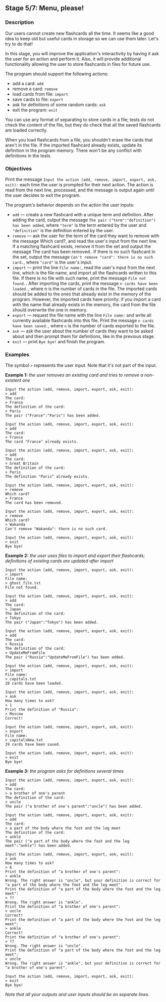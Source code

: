 ## Stage 5/7: Menu, please!

### Description

Our users cannot create new flashcards all the time. It seems like a good idea to keep old but useful cards in storage
so we can use them later. Let's try to do that!

In this stage, you will improve the application's interactivity by having it ask the user for an action and perform it.
Also, it will provide additional functionality allowing the user to store flashcards in files for future use.

The program should support the following actions:

- add a card: `add`
- remove a card: `remove`
- load cards from file: `import`
- save cards to file: `export`
- ask for definitions of some random cards: `ask`
- exit the program: `exit`

You can use any format of separating to store cards in a file; tests do not check the content of the file, but they do
check that all the saved flashcards are loaded correctly.

When you load flashcards from a file, you shouldn't erase the cards that aren't in the file. If the imported flashcard
already exists, update its definition in the program memory. There won't be any conflict with definitions in the tests.

### Objectives

Print the message `Input the action (add, remove, import, export, ask, exit):` each time the user is prompted for their
next action. The action is read from the next line, processed, and the message is output again until the user decides to
exit the program.

The program's behavior depends on the action the user inputs:

- `add` — create a new flashcard with a unique term and definition. After adding the card, output the
  message `The pair ("term":"definition") has been added`, where `"term"` is the term entered by the user
  and `"definition"` is the definition entered by the user.
- `remove` — ask the user for the term of the card they want to remove with the message Which card?, and read the user's
  input from the next line. If a matching flashcard exists, remove it from the set and output the message The card has
  been removed.. If there is no such flashcard in the set, output the
  message `Can't remove "card": there is no such card.`, where `"card"` is the user's input.
- `import` — print the line `File name:`, read the user's input from the next line, which is the file name, and import
  all the flashcards written to this file. If there is no file with such name, print the message `File not found.`.
  After importing the cards, print the message `n cards have been loaded.`, where n is the number of cards in the file.
  The imported cards should be added to the ones that already exist in the memory of the program. However, the imported
  cards have priority: if you import a card with the name that already exists in the memory, the card from the file
  should overwrite the one in memory.
- `export` — request the file name with the line `File name:` and write all currently available flashcards into this
  file. Print the message `n cards have been saved.`, where `n` is the number of cards exported to the file.
- `ask` — ask the user about the number of cards they want to be asked about and then prompt them for definitions, like
  in the previous stage.
- `exit` — print `Bye bye!` and finish the program.

### Examples

The symbol `>` represents the user input. Note that it's not part of the input.

**Example 1:** _the user removes an existing card and tries to remove a non-existent one_

    Input the action (add, remove, import, export, ask, exit):
    > add
    The card:
    > France
    The definition of the card:
    > Paris
    The pair ("France":"Paris") has been added.

    Input the action (add, remove, import, export, ask, exit):
    > add
    The card:
    > France
    The card "France" already exists.

    Input the action (add, remove, import, export, ask, exit):
    > add
    The card:
    > Great Britain
    The definition of the card:
    > Paris
    The definition "Paris" already exists.

    Input the action (add, remove, import, export, ask, exit):
    > remove
    Which card?
    > France
    The card has been removed.

    Input the action (add, remove, import, export, ask, exit):
    > remove
    Which card?
    > Wakanda
    Can't remove "Wakanda": there is no such card.

    Input the action (add, remove, import, export, ask, exit):
    > exit
    Bye bye!

**Example 2:** _the user uses files to import and export their flashcards; definitions of existing cards are updated
after import_

    Input the action (add, remove, import, export, ask, exit):
    > import
    File name:
    > ghost_file.txt
    File not found.

    Input the action (add, remove, import, export, ask, exit):
    > add
    The card:
    > Japan
    The definition of the card:
    > Tokyo
    The pair ("Japan":"Tokyo") has been added.

    Input the action (add, remove, import, export, ask, exit):
    > add
    The card:
    > Russia
    The definition of the card:
    > UpdateMeFromFile
    The pair ("Russia":"UpdateMeFromFile") has been added.

    Input the action (add, remove, import, export, ask, exit):
    > import
    File name:
    > capitals.txt
    28 cards have been loaded.

    Input the action (add, remove, import, export, ask, exit):
    > ask
    How many times to ask?
    > 1
    Print the definition of "Russia":
    > Moscow
    Correct!

    Input the action (add, remove, import, export, ask, exit):
    > export
    File name:
    > capitalsNew.txt
    29 cards have been saved.

    Input the action (add, remove, import, export, ask, exit):
    > exit
    Bye bye!

**Example 3:** _the program asks for definitions several times_

    Input the action (add, remove, import, export, ask, exit):
    > add
    The card:
    > a brother of one's parent
    The definition of the card:
    > uncle
    The pair ("a brother of one's parent":"uncle") has been added.

    Input the action (add, remove, import, export, ask, exit):
    > add
    The card:
    > a part of the body where the foot and the leg meet
    The definition of the card:
    > ankle
    The pair ("a part of the body where the foot and the leg meet":"ankle") has been added.

    Input the action (add, remove, import, export, ask, exit):
    > ask
    How many times to ask?
    > 6
    Print the definition of "a brother of one's parent":
    > ankle
    Wrong. The right answer is "uncle", but your definition is correct for "a part of the body where the foot and the leg meet".
    Print the definition of "a part of the body where the foot and the leg meet":
    > ??
    Wrong. The right answer is "ankle".
    Print the definition of "a brother of one's parent":
    > uncle
    Correct!
    Print the definition of "a part of the body where the foot and the leg meet":
    > ankle
    Correct!
    Print the definition of "a brother of one's parent":
    > ??
    Wrong. The right answer is "uncle".
    Print the definition of "a part of the body where the foot and the leg meet":
    > uncle
    Wrong. The right answer is "ankle", but your definition is correct for "a brother of one's parent".

    Input the action (add, remove, import, export, ask, exit):
    > exit
    Bye bye!

_Note that all your outputs and user inputs should be on separate lines._